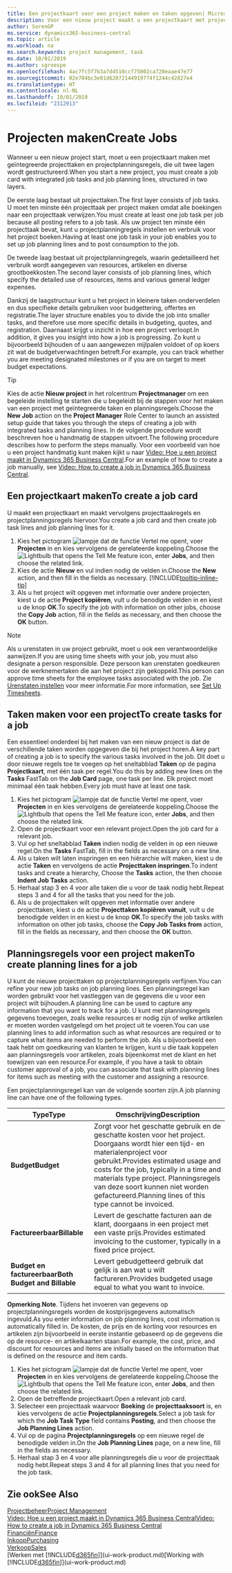 ```yaml
---
title: Een projectkaart voor een project maken en taken opgeven| Microsoft Docs'
description: Voor een nieuw project maakt u een projectkaart met projecttaken en planningsregels om u te helpen voortgang en budgetten te beheren.
author: SorenGP
ms.service: dynamics365-business-central
ms.topic: article
ms.workload: na
ms.search.keywords: project management, task
ms.date: 10/01/2019
ms.author: sgroespe
ms.openlocfilehash: 4ac7fc5f7b3a7d4510ccf75002ca720eaae47e77
ms.sourcegitcommit: 02e704bc3e01d62072144919774f1244c42827e4
ms.translationtype: HT
ms.contentlocale: nl-NL
ms.lasthandoff: 10/01/2019
ms.locfileid: "2312913"
---
```

# <a name="create-jobs"></a><span data-ttu-id="7382f-103">Projecten maken</span><span class="sxs-lookup"><span data-stu-id="7382f-103">Create Jobs</span></span>
<span data-ttu-id="7382f-104">Wanneer u een nieuw project start, moet u een projectkaart maken met geïntegreerde projecttaken en projectplanningsregels, die uit twee lagen wordt gestructureerd.</span><span class="sxs-lookup"><span data-stu-id="7382f-104">When you start a new project, you must create a job card with integrated job tasks and job planning lines, structured in two layers.</span></span>  

<span data-ttu-id="7382f-105">De eerste laag bestaat uit projecttaken.</span><span class="sxs-lookup"><span data-stu-id="7382f-105">The first layer consists of job tasks.</span></span> <span data-ttu-id="7382f-106">U moet ten minste één projecttaak per project maken omdat alle boekingen naar een projecttaak verwijzen.</span><span class="sxs-lookup"><span data-stu-id="7382f-106">You must create at least one job task per job because all posting refers to a job task.</span></span> <span data-ttu-id="7382f-107">Als uw project ten minste één projecttaak bevat, kunt u projectplanningregels instellen en verbruik voor het project boeken.</span><span class="sxs-lookup"><span data-stu-id="7382f-107">Having at least one job task in your job enables you to set up job planning lines and to post consumption to the job.</span></span>

<span data-ttu-id="7382f-108">De tweede laag bestaat uit projectplanningregels, waarin gedetailleerd het verbruik wordt aangegeven van resources, artikelen en diverse grootboekkosten.</span><span class="sxs-lookup"><span data-stu-id="7382f-108">The second layer consists of job planning lines, which specify the detailed use of resources, items and various general ledger expenses.</span></span>

<span data-ttu-id="7382f-109">Dankzij de laagstructuur kunt u het project in kleinere taken onderverdelen en dus specifieke details gebruiken voor budgettering, offertes en registratie.</span><span class="sxs-lookup"><span data-stu-id="7382f-109">The layer structure enables you to divide the job into smaller tasks, and therefore use more specific details in budgeting, quotes, and registration.</span></span> <span data-ttu-id="7382f-110">Daarnaast krijgt u inzicht in hoe een project verloopt.</span><span class="sxs-lookup"><span data-stu-id="7382f-110">In addition, it gives you insight into how a job is progressing.</span></span> <span data-ttu-id="7382f-111">Zo kunt u bijvoorbeeld bijhouden of u aan aangewezen mijlpalen voldoet of op koers zit wat de budgetverwachtingen betreft.</span><span class="sxs-lookup"><span data-stu-id="7382f-111">For example, you can track whether you are meeting designated milestones or if you are on target to meet budget expectations.</span></span>

> [!TIP]
> <span data-ttu-id="7382f-112">Kies de actie **Nieuw project** in het rolcentrum **Projectmanager** om een begeleide instelling te starten die u begeleidt bij de stappen voor het maken van een project met geïntegreerde taken en planningsregels.</span><span class="sxs-lookup"><span data-stu-id="7382f-112">Choose the **New Job** action on the **Project Manager** Role Center to launch an assisted setup guide that takes you through the steps of creating a job with integrated tasks and planning lines.</span></span> <span data-ttu-id="7382f-113">In de volgende procedure wordt beschreven hoe u handmatig de stappen uitvoert.</span><span class="sxs-lookup"><span data-stu-id="7382f-113">The following procedure describes how to perform the steps manually.</span></span> <span data-ttu-id="7382f-114">Voor een voorbeeld van hoe u een project handmatig kunt maken kijkt u naar [Video: Hoe u een project maakt in Dynamics 365 Business Central](https://www.youtube.com/watch?v=VqaPWr7BWmw).</span><span class="sxs-lookup"><span data-stu-id="7382f-114">For an example of how to create a job manually, see [Video: How to create a job in Dynamics 365 Business Central](https://www.youtube.com/watch?v=VqaPWr7BWmw).</span></span>

## <a name="to-create-a-job-card"></a><span data-ttu-id="7382f-115">Een projectkaart maken</span><span class="sxs-lookup"><span data-stu-id="7382f-115">To create a job card</span></span>
<span data-ttu-id="7382f-116">U maakt een projectkaart en maakt vervolgens projecttaakregels en projectplanningsregels hiervoor.</span><span class="sxs-lookup"><span data-stu-id="7382f-116">You create a job card and then create job task lines and job planning lines for it.</span></span>

1. <span data-ttu-id="7382f-117">Kies het pictogram ![lampje dat de functie Vertel me opent](media/ui-search/search_small.png "Vertel me wat u wilt doen"), voer **Projecten** in en kies vervolgens de gerelateerde koppeling.</span><span class="sxs-lookup"><span data-stu-id="7382f-117">Choose the ![Lightbulb that opens the Tell Me feature](media/ui-search/search_small.png "Tell me what you want to do") icon, enter **Jobs**, and then choose the related link.</span></span>  
2. <span data-ttu-id="7382f-118">Kies de actie **Nieuw** en vul indien nodig de velden in.</span><span class="sxs-lookup"><span data-stu-id="7382f-118">Choose the **New** action, and then fill in the fields as necessary.</span></span> [!INCLUDE[tooltip-inline-tip](includes/tooltip-inline-tip_md.md)]
3. <span data-ttu-id="7382f-119">Als u het project wilt opgeven met informatie over andere projecten, kiest u de actie **Project kopiëren**, vult u de benodigde velden in en kiest u de knop **OK**.</span><span class="sxs-lookup"><span data-stu-id="7382f-119">To specify the job with information on other jobs, choose the **Copy Job** action, fill in the fields as necessary, and then choose the **OK** button.</span></span>

> [!NOTE]  
>   <span data-ttu-id="7382f-120">Als u urenstaten in uw project gebruikt, moet u ook een verantwoordelijke aanwijzen.</span><span class="sxs-lookup"><span data-stu-id="7382f-120">If you are using time sheets with your job, you must also designate a person responsible.</span></span> <span data-ttu-id="7382f-121">Deze persoon kan urenstaten goedkeuren voor de werknemertaken die aan het project zijn gekoppeld.</span><span class="sxs-lookup"><span data-stu-id="7382f-121">This person can approve time sheets for the employee tasks associated with the job.</span></span> <span data-ttu-id="7382f-122">Zie [Urenstaten instellen](projects-how-setup-time-sheets.md) voor meer informatie.</span><span class="sxs-lookup"><span data-stu-id="7382f-122">For more information, see [Set Up Timesheets](projects-how-setup-time-sheets.md).</span></span>

## <a name="to-create-tasks-for-a-job"></a><span data-ttu-id="7382f-123">Taken maken voor een project</span><span class="sxs-lookup"><span data-stu-id="7382f-123">To create tasks for a job</span></span>
<span data-ttu-id="7382f-124">Een essentieel onderdeel bij het maken van een nieuw project is dat de verschillende taken worden opgegeven die bij het project horen.</span><span class="sxs-lookup"><span data-stu-id="7382f-124">A key part of creating a job is to specify the various tasks involved in the job.</span></span> <span data-ttu-id="7382f-125">Dit doet u door nieuwe regels toe te voegen op het sneltabblad **Taken** op de pagina **Projectkaart**, met één taak per regel.</span><span class="sxs-lookup"><span data-stu-id="7382f-125">You do this by adding new lines on the **Tasks** FastTab on the **Job Card** page, one task per line.</span></span> <span data-ttu-id="7382f-126">Elk project moet minimaal één taak hebben.</span><span class="sxs-lookup"><span data-stu-id="7382f-126">Every job must have at least one task.</span></span>

1. <span data-ttu-id="7382f-127">Kies het pictogram ![lampje dat de functie Vertel me opent](media/ui-search/search_small.png "Vertel me wat u wilt doen"), voer **Projecten** in en kies vervolgens de gerelateerde koppeling.</span><span class="sxs-lookup"><span data-stu-id="7382f-127">Choose the ![Lightbulb that opens the Tell Me feature](media/ui-search/search_small.png "Tell me what you want to do") icon, enter **Jobs**, and then choose the related link.</span></span>
2. <span data-ttu-id="7382f-128">Open de projectkaart voor een relevant project.</span><span class="sxs-lookup"><span data-stu-id="7382f-128">Open the job card for a relevant job.</span></span>
3. <span data-ttu-id="7382f-129">Vul op het sneltabblad **Taken** indien nodig de velden in op een nieuwe regel.</span><span class="sxs-lookup"><span data-stu-id="7382f-129">On the **Tasks** FastTab, fill in the fields as necessary on a new line.</span></span>
4. <span data-ttu-id="7382f-130">Als u taken wilt laten inspringen en een hiërarchie wilt maken, kiest u de actie **Taken** en vervolgens de actie **Projecttaken inspringen**.</span><span class="sxs-lookup"><span data-stu-id="7382f-130">To indent tasks and create a hierarchy, Choose the **Tasks** action, the then choose **Indent Job Tasks** action.</span></span>
5. <span data-ttu-id="7382f-131">Herhaal stap 3 en 4 voor alle taken die u voor de taak nodig hebt.</span><span class="sxs-lookup"><span data-stu-id="7382f-131">Repeat steps 3 and 4 for all the tasks that you need for the job.</span></span>
6. <span data-ttu-id="7382f-132">Als u de projecttaken wilt opgeven met informatie over andere projecttaken, kiest u de actie **Projecttaken kopiëren vanuit**, vult u de benodigde velden in en kiest u de knop **OK**.</span><span class="sxs-lookup"><span data-stu-id="7382f-132">To specify the job tasks with information on other job tasks, choose the **Copy Job Tasks from** action, fill in the fields as necessary, and then choose the **OK** button.</span></span>

## <a name="to-create-planning-lines-for-a-job"></a><span data-ttu-id="7382f-133">Planningsregels voor een project maken</span><span class="sxs-lookup"><span data-stu-id="7382f-133">To create planning lines for a job</span></span>
<span data-ttu-id="7382f-134">U kunt de nieuwe projecttaken op projectplanningsregels verfijnen.</span><span class="sxs-lookup"><span data-stu-id="7382f-134">You can refine your new job tasks on job planning lines.</span></span> <span data-ttu-id="7382f-135">Een planningsregel kan worden gebruikt voor het vastleggen van de gegevens die u voor een project wilt bijhouden.</span><span class="sxs-lookup"><span data-stu-id="7382f-135">A planning line can be used to capture any information that you want to track for a job.</span></span> <span data-ttu-id="7382f-136">U kunt met planningsregels gegevens toevoegen, zoals welke resources er nodig zijn of welke artikelen er moeten worden vastgelegd om het project uit te voeren.</span><span class="sxs-lookup"><span data-stu-id="7382f-136">You can use planning lines to add information such as what resources are required or to capture what items are needed to perform the job.</span></span> <span data-ttu-id="7382f-137">Als u bijvoorbeeld een taak hebt om goedkeuring van klanten te krijgen, kunt u die taak koppelen aan planningsregels voor artikelen, zoals bijeenkomst met de klant en het toewijzen van een resource.</span><span class="sxs-lookup"><span data-stu-id="7382f-137">For example, if you have a task to obtain customer approval of a job, you can associate that task with planning lines for items such as meeting with the customer and assigning a resource.</span></span>  

<span data-ttu-id="7382f-138">Een projectplanningsregel kan van de volgende soorten zijn.</span><span class="sxs-lookup"><span data-stu-id="7382f-138">A job planning line can have one of the following types.</span></span>  

| <span data-ttu-id="7382f-139">Type</span><span class="sxs-lookup"><span data-stu-id="7382f-139">Type</span></span> | <span data-ttu-id="7382f-140">Omschrijving</span><span class="sxs-lookup"><span data-stu-id="7382f-140">Description</span></span> |
| --- | --- |
| <span data-ttu-id="7382f-141">**Budget**</span><span class="sxs-lookup"><span data-stu-id="7382f-141">**Budget**</span></span> |<span data-ttu-id="7382f-142">Zorgt voor het geschatte gebruik en de geschatte kosten voor het project. Doorgaans wordt hier een tijd- en materialenproject voor gebruikt.</span><span class="sxs-lookup"><span data-stu-id="7382f-142">Provides estimated usage and costs for the job, typically in a time and materials type project.</span></span> <span data-ttu-id="7382f-143">Planningsregels van deze soort kunnen niet worden gefactureerd.</span><span class="sxs-lookup"><span data-stu-id="7382f-143">Planning lines of this type cannot be invoiced.</span></span> |
| <span data-ttu-id="7382f-144">**Factureerbaar**</span><span class="sxs-lookup"><span data-stu-id="7382f-144">**Billable**</span></span> |<span data-ttu-id="7382f-145">Levert de geschatte facturen aan de klant, doorgaans in een project met een vaste prijs.</span><span class="sxs-lookup"><span data-stu-id="7382f-145">Provides estimated invoicing to the customer, typically in a fixed price project.</span></span> |
| <span data-ttu-id="7382f-146">**Budget en factureerbaar**</span><span class="sxs-lookup"><span data-stu-id="7382f-146">**Both Budget and Billable**</span></span> |<span data-ttu-id="7382f-147">Levert gebudgetteerd gebruik dat gelijk is aan wat u wilt factureren.</span><span class="sxs-lookup"><span data-stu-id="7382f-147">Provides budgeted usage equal to what you want to invoice.</span></span> |

<span data-ttu-id="7382f-148">**Opmerking**.</span><span class="sxs-lookup"><span data-stu-id="7382f-148">**Note**.</span></span> <span data-ttu-id="7382f-149">Tijdens het invoeren van gegevens op projectplanningsregels worden de kostprijsgegevens automatisch ingevuld.</span><span class="sxs-lookup"><span data-stu-id="7382f-149">As you enter information on job planning lines, cost information is automatically filled in.</span></span> <span data-ttu-id="7382f-150">De kosten, de prijs en de korting voor resources en artikelen zijn bijvoorbeeld in eerste instantie gebaseerd op de gegevens die op de resource- en artikelkaarten staan.</span><span class="sxs-lookup"><span data-stu-id="7382f-150">For example, the cost, price, and discount for resources and items are initially based on the information that is defined on the resource and item cards.</span></span>

1. <span data-ttu-id="7382f-151">Kies het pictogram ![lampje dat de functie Vertel me opent](media/ui-search/search_small.png "Vertel me wat u wilt doen"), voer **Projecten** in en kies vervolgens de gerelateerde koppeling.</span><span class="sxs-lookup"><span data-stu-id="7382f-151">Choose the ![Lightbulb that opens the Tell Me feature](media/ui-search/search_small.png "Tell me what you want to do") icon, enter **Jobs**, and then choose the related link.</span></span>
2. <span data-ttu-id="7382f-152">Open de betreffende projectkaart.</span><span class="sxs-lookup"><span data-stu-id="7382f-152">Open a relevant job card.</span></span>
3. <span data-ttu-id="7382f-153">Selecteer een projecttaak waarvoor **Boeking** de **projecttaaksoort** is, en kies vervolgens de actie **Projectplanningsregels**.</span><span class="sxs-lookup"><span data-stu-id="7382f-153">Select a job task for which the **Job Task Type** field contains **Posting**, and then choose the **Job Planning Lines** action.</span></span>  
4. <span data-ttu-id="7382f-154">Vul op de pagina **Projectplanningsregels** op een nieuwe regel de benodigde velden in.</span><span class="sxs-lookup"><span data-stu-id="7382f-154">On the **Job Planning Lines** page, on a new line, fill in the fields as necessary.</span></span>
5. <span data-ttu-id="7382f-155">Herhaal stap 3 en 4 voor alle planningsregels die u voor de projecttaak nodig hebt.</span><span class="sxs-lookup"><span data-stu-id="7382f-155">Repeat steps 3 and 4 for all planning lines that you need for the job task.</span></span>

## <a name="see-also"></a><span data-ttu-id="7382f-156">Zie ook</span><span class="sxs-lookup"><span data-stu-id="7382f-156">See Also</span></span>

[<span data-ttu-id="7382f-157">Projectbeheer</span><span class="sxs-lookup"><span data-stu-id="7382f-157">Project Management</span></span>](projects-manage-projects.md)  
[<span data-ttu-id="7382f-158">Video: Hoe u een project maakt in Dynamics 365 Business Central</span><span class="sxs-lookup"><span data-stu-id="7382f-158">Video: How to create a job in Dynamics 365 Business Central</span></span>](https://www.youtube.com/watch?v=VqaPWr7BWmw)  
[<span data-ttu-id="7382f-159">Financiën</span><span class="sxs-lookup"><span data-stu-id="7382f-159">Finance</span></span>](finance.md)  
[<span data-ttu-id="7382f-160">Inkoop</span><span class="sxs-lookup"><span data-stu-id="7382f-160">Purchasing</span></span>](purchasing-manage-purchasing.md)  
[<span data-ttu-id="7382f-161">Verkoop</span><span class="sxs-lookup"><span data-stu-id="7382f-161">Sales</span></span>](sales-manage-sales.md)  
<span data-ttu-id="7382f-162">[Werken met [!INCLUDE[d365fin](includes/d365fin_md.md)]](ui-work-product.md)</span><span class="sxs-lookup"><span data-stu-id="7382f-162">[Working with [!INCLUDE[d365fin](includes/d365fin_md.md)]](ui-work-product.md)</span></span>  
